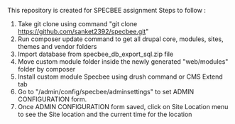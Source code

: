 This repository is created for SPECBEE assignment
Steps to follow :
1. Take git clone using command "git clone https://github.com/sanket2392/specbee.git"
2. Run composer update command to get all drupal core, modules, sites, themes and vendor folders
3. Import database from specbee_db_export_sql.zip file
4. Move custom module folder inside the newly generated "web/modules" folder by composer
5. Install custom module Specbee using drush command or CMS Extend tab
6. Go to "/admin/config/specbee/adminsettings" to set ADMIN CONFIGURATION form.
7. Once ADMIN CONFIGURATION form saved, click on Site Location menu to see the Site location and the current time for the location 
